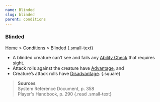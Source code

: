 ```yaml
---
name: Blinded
slug: blinded
parent: conditions
---
```

### Blinded
[Home](dm-operations-center) > [Conditions](conditions-menu) > Blinded {.small-text}

- A blinded creature can’t see and fails any [Ability Check](ability-checks) that requires sight.
- Attack rolls against the creature have [Advantage](advantage-and-disadvantage), and
- Creature’s attack rolls have [Disadvantage](advantage-and-disadvantage).
{.square}

> **Sources** <br/>
> System Reference Document, p. 358<br/>
> Player's Handbook, p. 290
{.read .small-text}